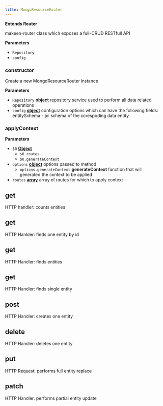 ```yaml
---
title: MongoResourceRouter
---
```


<!-- Generated by documentation.js. Update this documentation by updating the source code. -->


**Extends Router**

makeen-router class which exposes a full-CRUD RESTfull API

**Parameters**

-   `Repository`
-   `config`

### constructor

Create a new MongoResourceRouter instance

**Parameters**

-   `Repository` **[object](https://developer.mozilla.org/en-US/docs/Web/JavaScript/Reference/Global_Objects/Object)** repository service used to perform
    all data related operations
-   `config` **[object](https://developer.mozilla.org/en-US/docs/Web/JavaScript/Reference/Global_Objects/Object)** configuration options which can have the
    following fields:
    entitySchema - joi schema of the corespoding data entity

### applyContext

**Parameters**

-   `$0` **[Object](https://developer.mozilla.org/en-US/docs/Web/JavaScript/Reference/Global_Objects/Object)**
    -   `$0.routes`
    -   `$0.generateContext`
-   `options` **[object](https://developer.mozilla.org/en-US/docs/Web/JavaScript/Reference/Global_Objects/Object)** options passed to method
    -   `options.generateContext` **generateContext** function that will
         generated the context to be applied
-   `routes` **[array](https://developer.mozilla.org/en-US/docs/Web/JavaScript/Reference/Global_Objects/Array)** array of routes for which to apply context

## get

HTTP handler: counts entities

## get

HTTP Hanlder: finds one entity by id

## get

HTTP Handler: finds entities

## get

HTTP Handler: finds single entity

## post

HTTP Handler: creates one entity

## delete

HTTP Handler: deletes one entity

## put

HTTP Request: performs full entity replace

## patch

HTTP Handler: performs partial entity update
